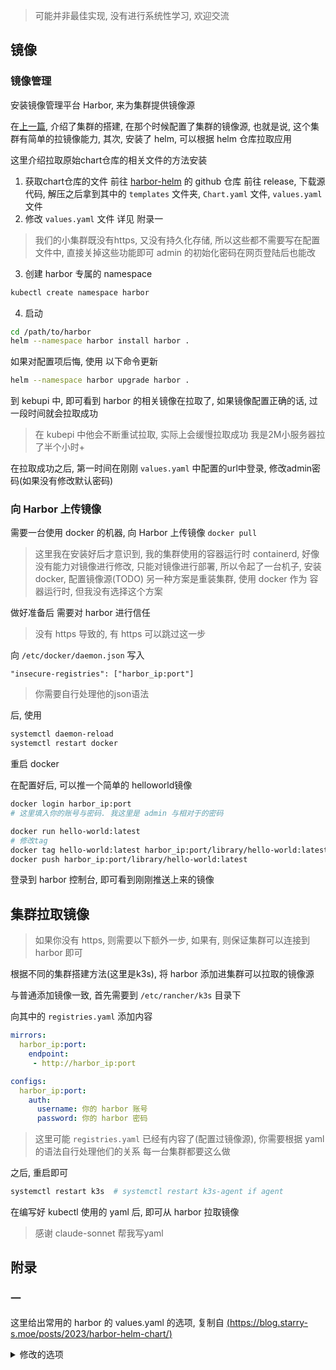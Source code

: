 > 可能并非最佳实现, 没有进行系统性学习, 欢迎交流

## 镜像

### 镜像管理

安装镜像管理平台 Harbor, 来为集群提供镜像源

在[上一篇](https://fairyowo.github.io/post/shi-yong-%20k3s%20-da-jian-%20k8s%20-ji-qun-%28-shi-yong-guo-nei-jing-xiang-%29.html), 介绍了集群的搭建, 在那个时候配置了集群的镜像源, 也就是说, 这个集群有简单的拉镜像能力, 其次, 安装了 helm, 可以根据 helm 仓库拉取应用

这里介绍拉取原始chart仓库的相关文件的方法安装

1. 获取chart仓库的文件
  前往 [harbor-helm](harbor-helm) 的 github 仓库
  前往 release, 下载源代码, 解压之后拿到其中的 `templates` 文件夹, `Chart.yaml` 文件, `values.yaml` 文件
2. 修改 `values.yaml` 文件
  详见 附录一
  > 我们的小集群既没有https, 又没有持久化存储, 所以这些都不需要写在配置文件中, 直接关掉这些功能即可
  > admin 的初始化密码在网页登陆后也能改
3. 创建 harbor 专属的 namespace
  ```sh
  kubectl create namespace harbor
  ```
4. 启动
  ```sh
  cd /path/to/harbor
  helm --namespace harbor install harbor .
  ```
  如果对配置项后悔, 使用 以下命令更新
  ```sh
  helm --namespace harbor upgrade harbor .
  ```

到 kebupi 中, 即可看到 harbor 的相关镜像在拉取了, 如果镜像配置正确的话, 过一段时间就会拉取成功
> 在 kubepi 中他会不断重试拉取, 实际上会缓慢拉取成功
> 我是2M小服务器拉了半个小时+

在拉取成功之后, 第一时间在刚刚 `values.yaml` 中配置的url中登录, 修改admin密码(如果没有修改默认密码)

### 向 Harbor 上传镜像

需要一台使用 docker 的机器, 向 Harbor 上传镜像 `docker pull`
> 这里我在安装好后才意识到, 我的集群使用的容器运行时 containerd, 好像没有能力对镜像进行修改, 只能对镜像进行部署, 所以令起了一台机子, 安装 docker, 配置镜像源(TODO)
> 另一种方案是重装集群, 使用 docker 作为 容器运行时, 但我没有选择这个方案

做好准备后 需要对 harbor 进行信任
> 没有 https 导致的, 有 https 可以跳过这一步

向 `/etc/docker/daemon.json` 写入
```text
"insecure-registries": ["harbor_ip:port"]
```

> 你需要自行处理他的json语法

后, 使用

```sh
systemctl daemon-reload
systemctl restart docker
```

重启 docker

在配置好后, 可以推一个简单的 helloworld镜像

```sh
docker login harbor_ip:port
# 这里填入你的账号与密码. 我这里是 admin 与相对于的密码

docker run hello-world:latest
# 修改tag
docker tag hello-world:latest harbor_ip:port/library/hello-world:latest
docker push harbor_ip:port/library/hello-world:latest
```

登录到 harbor 控制台, 即可看到刚刚推送上来的镜像

## 集群拉取镜像

> 如果你没有 https, 则需要以下额外一步, 如果有, 则保证集群可以连接到 harbor 即可

根据不同的集群搭建方法(这里是k3s), 将 harbor 添加进集群可以拉取的镜像源

与普通添加镜像一致, 首先需要到 `/etc/rancher/k3s` 目录下

向其中的 `registries.yaml` 添加内容

```yaml
mirrors:
  harbor_ip:port:
    endpoint:
     - http://harbor_ip:port

configs:
  harbor_ip:port:
    auth:
      username: 你的 harbor 账号
      password: 你的 harbor 密码
```

> 这里可能 `registries.yaml` 已经有内容了(配置过镜像源), 你需要根据 yaml 的语法自行处理他们的关系
> 每一台集群都要这么做

之后, 重启即可
```sh
systemctl restart k3s  # systemctl restart k3s-agent if agent
```

在编写好 kubectl 使用的 yaml 后, 即可从 harbor 拉取镜像
> 感谢 claude-sonnet 帮我写yaml

## 附录

### 一
这里给出常用的 harbor 的 values.yaml 的选项, 复制自 [(https://blog.starry-s.moe/posts/2023/harbor-helm-chart/)](https://blog.starry-s.moe/posts/2023/harbor-helm-chart/)

<details><summary>修改的选项</summary>
<p>

```yaml
expose:
# expose type, 可以设置为 ingress, clusterIP, nodePort, nodeBalancer，区分大小写
# 默认为 ingress（如果不想使用 80/443 标准端口，可以设置为 nodePort，端口为高位 3000X）
type: ingress
tls:
  # 是否启用 TLS (HTTPS)，建议启用
  enabled: true
  # TLS Certificate 的来源，可以为 auto, secret 或 none
  # 如果为 secret，需要在安装 Chart 之前先创建 TLS Secret
  # 1) auto: generate the tls certificate automatically
  # 2) secret: read the tls certificate from the specified secret.
  # The tls certificate can be generated manually or by cert manager
  # 3) none: configure no tls certificate for the ingress. If the default
  # tls certificate is configured in the ingress controller, choose this option
  certSource: secret
  secret:
    # The name of secret which contains keys named:
    # "tls.crt" - the certificate
    # "tls.key" - the private key
    secretName: "harbor-tls"
    # Only needed when the "expose.type" is "ingress".
    notarySecretName: "harbor-tls"
ingress:
  hosts:
    # Ingress Host，如果需要允许任意域名/IP 都能访问，将其设置为空字符串（不建议）
    # 这里填写的域名务必能解析到当前集群
    core: harbor.example.com
    notary: notary.example.com

# Harbor external URL
# 与 Ingress Host 相对应，如果启用了 TLS，那就是 https://<domain>
# 如果没启用 TLS，那就是 http://<domain>
# 如果 expose type 为 nodePort，则填写 http(s)://<IP_ADDRESS>:3000X (端口号不能丢)
externalURL: https://harbor.example.com

# 持久卷配置，默认为 true，如果是测试环境可以设置为 enabled: false (重新安装 Chart 时仓库里所有的数据都会丢失，不建议！)
# 如果需要启用持久卷，可以在安装 Chart 之前提前创建好 PVC，并配置 subPath
persistence:
enabled: true
resourcePolicy: "keep"
persistentVolumeClaim:
  registry:
    # 填写已经创建好的 PVC
    existingClaim: "harbor-pvc"
    storageClass: ""
    # 如果共用一个 PVC，需要设置子目录
    subPath: "registry"
    accessMode: ReadWriteOnce
    size: 5Gi
    annotations: {}
  jobservice:
    jobLog:
      existingClaim: "harbor-pvc"
      storageClass: ""
      subPath: "jobservice"
      accessMode: ReadWriteOnce
      size: 1Gi
      annotations: {}
  database:
    existingClaim: "harbor-pvc"
    storageClass: ""
    subPath: "database"
    accessMode: ReadWriteOnce
    size: 1Gi
    annotations: {}
  redis:
    existingClaim: "harbor-pvc"
    storageClass: ""
    subPath: "redis"
    accessMode: ReadWriteOnce
    size: 1Gi
    annotations: {}
  trivy:
    existingClaim: "harbor-pvc"
    storageClass: ""
    subPath: "trivy"
    accessMode: ReadWriteOnce
    size: 5Gi
    annotations: {}

# Admin 初始密码
harborAdminPassword: "Harbor12345"
```

</p>
</details> 

